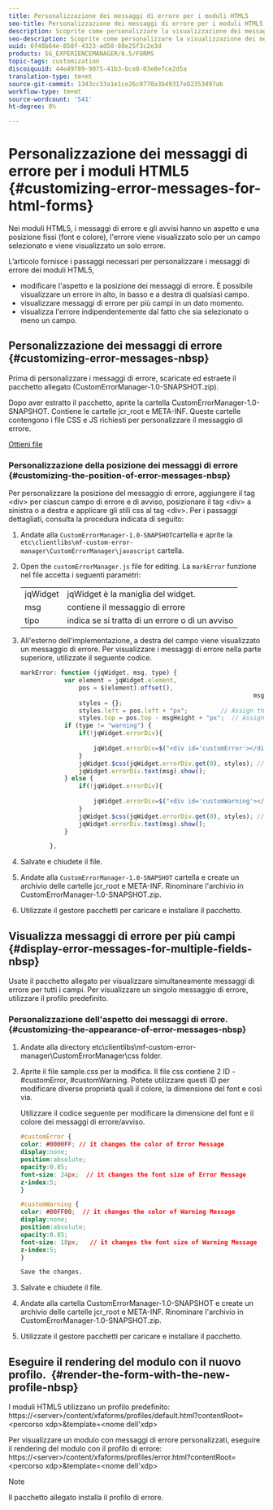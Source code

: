 ```yaml
---
title: Personalizzazione dei messaggi di errore per i moduli HTML5
seo-title: Personalizzazione dei messaggi di errore per i moduli HTML5
description: Scoprite come personalizzare la visualizzazione dei messaggi di errore per i moduli HTML5 e come modificarne posizione e aspetto.
seo-description: Scoprite come personalizzare la visualizzazione dei messaggi di errore per i moduli HTML5 e come modificarne posizione e aspetto.
uuid: 6f48b64e-858f-4323-ad50-88e25f3c2e3d
products: SG_EXPERIENCEMANAGER/6.5/FORMS
topic-tags: customization
discoiquuid: 44e49789-9075-41b3-bce8-03e8efce2d5a
translation-type: tm+mt
source-git-commit: 1343cc33a1e1ce26c0770a3b49317e82353497ab
workflow-type: tm+mt
source-wordcount: '541'
ht-degree: 0%

---
```



# Personalizzazione dei messaggi di errore per i moduli HTML5 {#customizing-error-messages-for-html-forms}

Nei moduli HTML5, i messaggi di errore e gli avvisi hanno un aspetto e una posizione fissi (font e colore), l&#39;errore viene visualizzato solo per un campo selezionato e viene visualizzato un solo errore.

L’articolo fornisce i passaggi necessari per personalizzare i messaggi di errore dei moduli HTML5,

* modificare l&#39;aspetto e la posizione dei messaggi di errore. È possibile visualizzare un errore in alto, in basso e a destra di qualsiasi campo.
* visualizzare messaggi di errore per più campi in un dato momento.
* visualizza l&#39;errore indipendentemente dal fatto che sia selezionato o meno un campo.

## Personalizzazione dei messaggi di errore  {#customizing-error-messages-nbsp}

Prima di personalizzare i messaggi di errore, scaricate ed estraete il pacchetto allegato (CustomErrorManager-1.0-SNAPSHOT.zip).

Dopo aver estratto il pacchetto, aprite la cartella CustomErrorManager-1.0-SNAPSHOT. Contiene le cartelle jcr_root e META-INF. Queste cartelle contengono i file CSS e JS richiesti per personalizzare il messaggio di errore.

[Ottieni file](assets/customerrormanager-1.0-snapshot.zip)

### Personalizzazione della posizione dei messaggi di errore  {#customizing-the-position-of-error-messages-nbsp}

Per personalizzare la posizione del messaggio di errore, aggiungere il tag &lt;div> per ciascun campo di errore e di avviso, posizionare il tag &lt;div> a sinistra o a destra e applicare gli stili css al tag &lt;div>. Per i passaggi dettagliati, consulta la procedura indicata di seguito:

1. Andate alla `CustomErrorManager-1.0-SNAPSHOT`cartella e aprite la `etc\clientlibs\mf-custom-error-manager\CustomErrorManager\javascript` cartella.
1. Open the `customErrorManager.js` file for editing. La `markError` funzione nel file accetta i seguenti parametri:

   |  |  |
   |---|---|
   | jqWidget | jqWidget è la maniglia del widget. |
   | msg | contiene il messaggio di errore |
   | tipo | indica se si tratta di un errore o di un avviso |

1. All&#39;esterno dell&#39;implementazione, a destra del campo viene visualizzato un messaggio di errore. Per visualizzare i messaggi di errore nella parte superiore, utilizzate il seguente codice.

   ```javascript
   markError: function (jqWidget, msg, type) {
               var element = jqWidget.element,                                //Gives the div containing widget
                   pos = $(element).offset(),                          //Calculates the position of the div in the view port
                                                                   msgHeight = xfalib.view.util.TextMetrics.measureExtent(msg).height + 5;  //Calculating the height of the Error Message
                   styles = {};
                   styles.left = pos.left + "px";         // Assign the desired left position using pos.left. Here it is calculated for exact left of the field
                   styles.top = pos.top - msgHeight + "px";  // Assign the desired top position using pos.top. Here it is calculated for top of the field
               if (type != "warning") {
                   if(!jqWidget.errorDiv){
                                                                                   //Adding the warning div if it is not present already
                       jqWidget.errorDiv=$("<div id='customError'></div>").appendTo('body');
                   }
                   jqWidget.$css(jqWidget.errorDiv.get(0), styles); // Applying the styles to the warning div
                   jqWidget.errorDiv.text(msg).show();                     //Showing the warning message
               } else {
                   if(!jqWidget.errorDiv){
                                                                                   //Adding the error div if it is not present already
                       jqWidget.errorDiv=$("<div id='customWarning'></div>").appendTo('body');
                   }
                   jqWidget.$css(jqWidget.errorDiv.get(0), styles); // Applying the styles to the error div
                   jqWidget.errorDiv.text(msg).show();                     //Showing the warning message
               }
   
           },
   ```

1. Salvate e chiudete il file.
1. Andate alla `CustomErrorManager-1.0-SNAPSHOT` cartella e create un archivio delle cartelle jcr_root e META-INF. Rinominare l&#39;archivio in CustomErrorManager-1.0-SNAPSHOT.zip.
1. Utilizzate il gestore pacchetti per caricare e installare il pacchetto.

## Visualizza messaggi di errore per più campi  {#display-error-messages-for-multiple-fields-nbsp}

Usate il pacchetto allegato per visualizzare simultaneamente messaggi di errore per tutti i campi. Per visualizzare un singolo messaggio di errore, utilizzare il profilo predefinito.

### Personalizzazione dell&#39;aspetto dei messaggi di errore.  {#customizing-the-appearance-of-error-messages-nbsp}

1. Andate alla directory etc\clientlibs\mf-custom-error-manager\CustomErrorManager\css folder.

1. Aprite il file sample.css per la modifica. Il file css contiene 2 ID - #customError, #customWarning. Potete utilizzare questi ID per modificare diverse proprietà quali il colore, la dimensione del font e così via.

   Utilizzare il codice seguente per modificare la dimensione del font e il colore dei messaggi di errore/avviso.

   ```css
   #customError {
   color: #0000FF; // it changes the color of Error Message
   display:none;
   position:absolute;
   opacity:0.85;
   font-size: 24px;  // it changes the font size of Error Message
   z-index:5;
   }
   
   #customWarning {
   color: #00FF00;  // it changes the color of Warning Message
   display:none;
   position:absolute;
   opacity:0.85;
   font-size: 18px;   // it changes the font size of Warning Message
   z-index:5;
   }
   
   Save the changes.
   ```

1. Salvate e chiudete il file.
1. Andate alla cartella CustomErrorManager-1.0-SNAPSHOT e create un archivio delle cartelle jcr_root e META-INF. Rinominare l&#39;archivio in CustomErrorManager-1.0-SNAPSHOT.zip.
1. Utilizzate il gestore pacchetti per caricare e installare il pacchetto.

## Eseguire il rendering del modulo con il nuovo profilo.  {#render-the-form-with-the-new-profile-nbsp}

I moduli HTML5 utilizzano un profilo predefinito: https://&lt;server>/content/xfaforms/profiles/default.html?contentRoot=&lt;percorso xdp>&amp;template=&lt;nome dell&#39;xdp>

Per visualizzare un modulo con messaggi di errore personalizzati, eseguire il rendering del modulo con il profilo di errore: https://&lt;server>/content/xfaforms/profiles/error.html?contentRoot=&lt;percorso xdp>&amp;template=&lt;nome dell&#39;xdp>

>[!NOTE]
>
>Il pacchetto allegato installa il profilo di errore.

